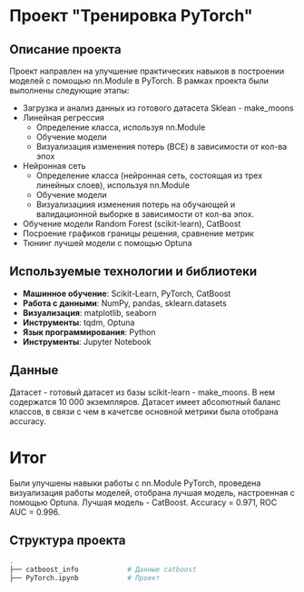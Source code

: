 # Проект "Тренировка PyTorch"

## Описание проекта
Проект направлен на улучшение практических навыков в построении моделей с помощью nn.Module в PyTorch. В рамках проекта были выполнены следующие этапы:
- Загрузка и анализ данных из готового датасета Sklean - make_moons
- Линейная регрессия
  - Определение класса, используя nn.Module
  - Обучение модели
  - Визуализация изменения потерь (BCE) в зависимости от кол-ва эпох
- Нейронная сеть
  - Определение класса (нейронная сеть, состоящая из трех линейных слоев), используя nn.Module
  - Обучение модели
  - Визуализациия изменения потерь на обучающей и валидационной выборке в зависимости от кол-ва эпох.
- Обучение модели Random Forest (scikit-learn), CatBoost
- Посроение графиков границы решения, сравнение метрик
- Тюнинг лучшей модели с помощью Optuna

## Используемые технологии и библиотеки

- **Машинное обучение**: Scikit-Learn, PyTorch, CatBoost
- **Работа с данными**: NumPy, pandas, sklearn.datasets
- **Визуализация**: matplotlib, seaborn
- **Инструменты**: tqdm, Optuna
- **Язык программирования**: Python
- **Инструменты**: Jupyter Notebook

## Данные
Датасет - готовый датасет из базы scikit-learn - make_moons. В нем содержатся 10 000 экземпляров. Датасет имеет абсолютный баланс классов, в связи с чем в качетсве основной метрики была отобрана accuracy.

# Итог
Были улучшены навыки работы с nn.Module PyTorch, проведена визуализация работы моделей, отобрана лучшая модель, настроенная с помощью Optuna.
Лучшая модель - CatBoost. Accuracy = 0.971, ROC AUC = 0.996.

## Структура проекта

```bash
.
├── catboost_info            # Данные catboost
├── PyTorch.ipynb            # Проект
